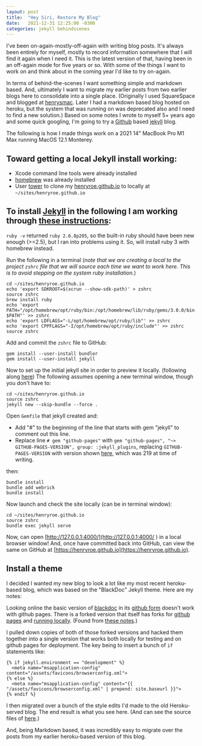 ```yaml
---
layout: post
title:  "Hey Siri, Restore My Blog"
date:   2021-12-31 12:25:00 -0300
categories: jekyll behindscenes 
---
```

I've been on-again-mostly-off-again with writing blog posts. It's always been entirely for myself, mostly to record information somewhere that I will find it again when I need it. This is the latest version of that, having been in an off-again mode for five years or so. With some of the things I want to work on and think about in the coming year I'd like to try on-again.

In terms of behind-the-scenes I want something simple and markdown based. And, ultimately I want to migrate my earlier posts from two earlier blogs here to consolidate into a single place. (Originally I used SquareSpace and blogged at [henrysmac](henrysmac.org). Later I had a markdown based blog hosted on heroku, but the system that was running on was deprecated also and I need to find a new solution.) Based on some notes I wrote to myself 5+ years ago and some quick googling, I'm going to try a [Github](https://github.com) based [jekyll](https://jekyllrb.com) blog.

The following is how I made things work on a 2021 14" MacBook Pro M1 Max running MacOS 12.1 Monterey.

## Toward getting a local Jekyll install working:

- Xcode command line tools were already installed
- [homebrew](https://brew.sh) was already installed
- User [tower](https://www.git-tower.com/) to clone my [henryroe.github.io](https://github.com/henryroe/henryroe.github.io) to locally at `~/sites/henryroe.github.io`

## To install [Jekyll](https://jekyllrb.com) in the following I am working through [these instructions](https://jekyllrb.com/docs/installation/macos/):

`ruby -v` returned `ruby 2.6.8p205`, so the built-in ruby should have been new enough (>=2.5), but I ran into problems using it. So, will install ruby 3 with homebrew instead.

Run the following in a terminal (*note that we are creating a local to the project `zshrc` file that we will source each time we want to work here. This is to avoid stepping on the system ruby installation.*)

    cd ~/sites/henryroe.github.io
    echo 'export SDKROOT=$(xcrun --show-sdk-path)' > zshrc
    source zshrc
    brew install ruby
    echo 'export PATH="/opt/homebrew/opt/ruby/bin:/opt/homebrew/lib/ruby/gems/3.0.0/bin:$HOME/.gem/ruby/3.0.0/bin $PATH"' >> zshrc
    echo 'export LDFLAGS="-L/opt/homebrew/opt/ruby/lib"' >> zshrc
    echo 'export CPPFLAGS="-I/opt/homebrew/opt/ruby/include"' >> zshrc
    source zshrc

Add and commit the `zshrc` file to GitHub:

    gem install --user-install bundler
    gem install --user-install jekyll

Now to set up the initial jekyll site in order to preview it locally. (following along [here](https://docs.github.com/en/enterprise-server@3.1/pages/setting-up-a-github-pages-site-with-jekyll/creating-a-github-pages-site-with-jekyll)) The following assumes opening a new terminal window, though you don't have to:

    cd ~/sites/henryroe.github.io
    source zshrc
    jekyll new --skip-bundle --force .
    
Open `Gemfile` that jekyll created and:

- Add "#" to the beginning of the line that starts with gem "jekyll" to comment out this line.
- Replace line `# gem "github-pages"` with `gem "github-pages", "~> GITHUB-PAGES-VERSION", group: :jekyll_plugins`, replacing `GITHUB-PAGES-VERSION` with version shown [here](https://pages.github.com/versions/), which was 219 at time of writing.

then:

    bundle install
    bundle add webrick
    bundle install

Now launch and check the site locally (can be in terminal window):

    cd ~/sites/henryroe.github.io
    source zshrc
    bundle exec jekyll serve

Now, can open [http://127.0.0.1:4000/](http://127.0.0.1:4000/
) in a local browser window! And, once have committed back into GitHub, can view the same on GitHub at [https://henryroe.github.io](https://henryroe.github.io).

## Install a theme

I decided I wanted my new blog to look a lot like my most recent heroku-based blog, which was based on the "BlackDoc" Jekyll theme. Here are my notes:

Looking online the basic version of [blackdoc](https://jekyllthemes.io/theme/blackdoc) in its [github form](https://github.com/karloespiritu/BlackDoc) doesn't work with github pages. There is a forked version that itself has forks for [github pages](https://github.com/Robert-Zacchigna/BlackDoc) and [running locally](https://github.com/Robert-Zacchigna/BlackDoc/tree/BlackDoc-Local). (Found from [these notes](https://github.com/karloespiritu/BlackDoc/issues/9).)

I pulled down copies of both of those forked versions and hacked them together into a single version that works both locally for testing and on github pages for deployment. The key being to insert a bunch of `if` statements like:

	{% if jekyll.environment == "development" %}
	  <meta name="msapplication-config" content="/assets/favicons/browserconfig.xml">
	{% else %}
	  <meta name="msapplication-config" content="{{ "/assets/favicons/browserconfig.xml" | prepend: site.baseurl }}">
	{% endif %}

I then migrated over a bunch of the style edits I'd made to the old Heroku-served blog. The end result is what you see here. (And can see the source files of [here](https://github.com/henryroe/henryroe.github.io).)

And, being Markdown based, it was incredibly easy to migrate over the posts from my earlier heroku-based version of this blog. 
